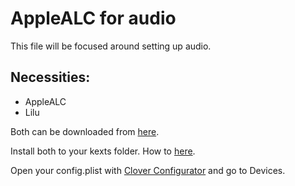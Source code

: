 # AppleALC for audio

This file will be focused around setting up audio.

## Necessities:
* AppleALC
* Lilu

Both can be downloaded from [here](https://1drv.ms/f/s!AiP7m5LaOED-mo9XA4Ml-69cwAsikQ).

Install both to your kexts folder. How to [here](../master/Tips.md#how-to-mount-efi).

Open your config.plist with [Clover Configurator](http://mackie100projects.altervista.org/download-mac.php?version=classic) and go to Devices. 